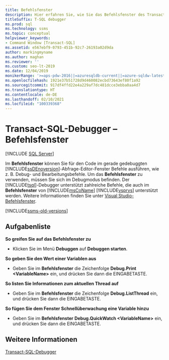 ```yaml
---
title: Befehlsfenster
description: Hier erfahren Sie, wie Sie das Befehlsfenster des Transact-SQL-Debuggers verwenden, um Debugbefehle auszuführen und Befehle im Code zu bearbeiten, den Sie gerade debuggen.
titleSuffix: T-SQL debugger
ms.prod: sql
ms.technology: ssms
ms.topic: conceptual
helpviewer_keywords:
- Command Window [Transact-SQL]
ms.assetid: e567ebf9-0793-451b-92c7-26193a02d9da
author: markingmyname
ms.author: maghan
ms.reviewer: ''
ms.custom: seo-lt-2019
ms.date: 12/04/2019
monikerRange: '>=aps-pdw-2016||=azuresqldb-current||=azure-sqldw-latest||>=sql-server-2016||>=sql-server-linux-2017||=azuresqldb-mi-current'
ms.openlocfilehash: 1921e37b51728d9d460082ecbd73643ef80f1a92
ms.sourcegitcommit: 917df4ffd22e4a229af7dc481dcce3ebba0aa4d7
ms.translationtype: HT
ms.contentlocale: de-DE
ms.lasthandoff: 02/10/2021
ms.locfileid: "100339368"
---
```

# <a name="transact-sql-debugger---command-window"></a>Transact-SQL-Debugger – Befehlsfenster

 [!INCLUDE [SQL Server](../../includes/applies-to-version/sqlserver.md)]

Im **Befehlsfenster** können Sie für den Code im gerade gedebuggten [!INCLUDE[ssDEnoversion](../../includes/ssdenoversion-md.md)]-Abfrage-Editor-Fenster Befehle ausführen, wie z. B. Debug- und Bearbeitungsbefehle. Um das **Befehlsfenster** zu verwenden, müssen Sie sich im Debugmodus befinden. Der [!INCLUDE[tsql](../../includes/tsql-md.md)]-Debugger unterstützt zahlreiche Befehle, die auch im **Befehlsfenster** von [!INCLUDE[msCoName](../../includes/msconame-md.md)] [!INCLUDE[vsprvs](../../includes/vsprvs-md.md)] unterstützt werden. Weitere Informationen finden Sie unter [Visual Studio-Befehlsfenster](/previous-versions/visualstudio/visual-studio-2015/ide/reference/command-window).  

[!INCLUDE[ssms-old-versions](../../includes/ssms-old-versions.md)]

## <a name="task-list"></a>Aufgabenliste

**So greifen Sie auf das Befehlsfenster zu**

- Klicken Sie im Menü **Debuggen** auf **Debuggen starten**.

**So geben Sie den Wert einer Variablen aus**

- Geben Sie im **Befehlsfenster** die Zeichenfolge **Debug.Print \<VariableName>** ein, und drücken Sie dann die EINGABETASTE.

**So listen Sie Informationen zum aktuellen Thread auf**

- Geben Sie im **Befehlsfenster** die Zeichenfolge **Debug.ListThread** ein, und drücken Sie dann die EINGABETASTE.

**So fügen Sie dem Fenster Schnellüberwachung eine Variable hinzu**

- Geben Sie im **Befehlsfenster** **Debug.QuickWatch \<VariableName>** ein, und drücken Sie dann die EINGABETASTE.

## <a name="see-also"></a>Weitere Informationen

[Transact-SQL-Debugger](./transact-sql-debugger.md)